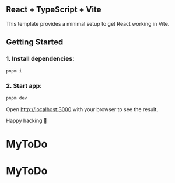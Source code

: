 ## React + TypeScript + Vite

This template provides a minimal setup to get React working in Vite.

## Getting Started

### 1. Install dependencies:

```bash
pnpm i
```

### 2. Start app:

```bash
pnpm dev
```

Open [http://localhost:3000](http://localhost:3000) with your browser to see the result.

Happy hacking 🚀
# MyToDo
# MyToDo

